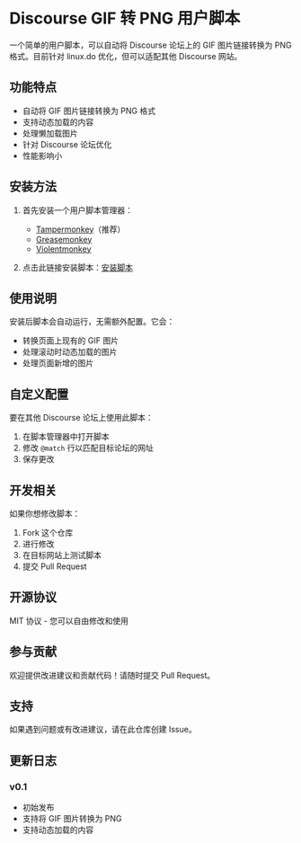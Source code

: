# Discourse GIF 转 PNG 用户脚本

一个简单的用户脚本，可以自动将 Discourse 论坛上的 GIF 图片链接转换为 PNG 格式。目前针对 linux.do 优化，但可以适配其他 Discourse 网站。

## 功能特点

- 自动将 GIF 图片链接转换为 PNG 格式
- 支持动态加载的内容
- 处理懒加载图片
- 针对 Discourse 论坛优化
- 性能影响小

## 安装方法

1. 首先安装一个用户脚本管理器：
   - [Tampermonkey](https://www.tampermonkey.net/)（推荐）
   - [Greasemonkey](https://www.greasespot.net/)
   - [Violentmonkey](https://violentmonkey.github.io/)

2. 点击此链接安装脚本：[安装脚本](../../raw/main/discourse-gif2png.user.js)

## 使用说明

安装后脚本会自动运行，无需额外配置。它会：
- 转换页面上现有的 GIF 图片
- 处理滚动时动态加载的图片
- 处理页面新增的图片

## 自定义配置

要在其他 Discourse 论坛上使用此脚本：
1. 在脚本管理器中打开脚本
2. 修改 `@match` 行以匹配目标论坛的网址
3. 保存更改

## 开发相关

如果你想修改脚本：
1. Fork 这个仓库
2. 进行修改
3. 在目标网站上测试脚本
4. 提交 Pull Request

## 开源协议

MIT 协议 - 您可以自由修改和使用

## 参与贡献

欢迎提供改进建议和贡献代码！请随时提交 Pull Request。

## 支持

如果遇到问题或有改进建议，请在此仓库创建 Issue。

## 更新日志

### v0.1
- 初始发布
- 支持将 GIF 图片转换为 PNG
- 支持动态加载的内容
